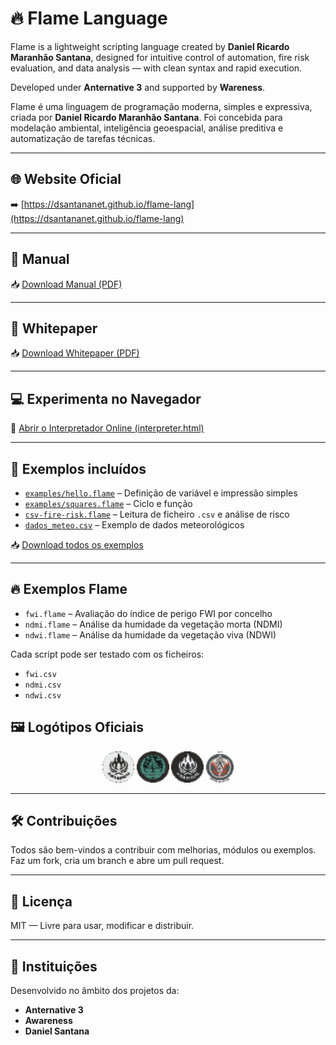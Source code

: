 # 🔥 Flame Language

Flame is a lightweight scripting language created by **Daniel Ricardo Maranhão Santana**, designed for intuitive control of automation, fire risk evaluation, and data analysis — with clean syntax and rapid execution.

Developed under **Anternative 3** and supported by **Wareness**.

Flame é uma linguagem de programação moderna, simples e expressiva, criada por **Daniel Ricardo Maranhão Santana**. Foi concebida para modelação ambiental, inteligência geoespacial, análise preditiva e automatização de tarefas técnicas.

---

## 🌐 Website Oficial

➡️ [https://dsantananet.github.io/flame-lang](https://dsantananet.github.io/flame-lang)

---

## 📘 Manual

📥 [Download Manual (PDF)](manual.pdf)

---

## 📄 Whitepaper

📥 [Download Whitepaper (PDF)](flame_whitepaper.pdf)

---

## 💻 Experimenta no Navegador

🚀 [Abrir o Interpretador Online (interpreter.html)](interpreter.html)

---

## 📁 Exemplos incluídos

- [`examples/hello.flame`](examples/hello.flame) – Definição de variável e impressão simples  
- [`examples/squares.flame`](examples/squares.flame) – Ciclo e função  
- [`csv-fire-risk.flame`](csv-fire-risk.flame) – Leitura de ficheiro `.csv` e análise de risco  
- [`dados_meteo.csv`](dados_meteo.csv) – Exemplo de dados meteorológicos

📥 [Download todos os exemplos](https://github.com/dsantananet/flame-lang/archive/refs/heads/main.zip)

---
## 🔥 Exemplos Flame

- `fwi.flame` – Avaliação do índice de perigo FWI por concelho
- `ndmi.flame` – Análise da humidade da vegetação morta (NDMI)
- `ndwi.flame` – Análise da humidade da vegetação viva (NDWI)

Cada script pode ser testado com os ficheiros:
- `fwi.csv`
- `ndmi.csv`
- `ndwi.csv`

## 🖼️ Logótipos Oficiais

<p align="center">
  <img src="img/ANT2.png" height="50"/>
  <img src="img/AW2.png" height="50"/>
  <img src="img/ANT3.png" height="50"/>
  <img src="img/AW1.png" height="50"/>
</p>

---

## 🛠️ Contribuições

Todos são bem-vindos a contribuir com melhorias, módulos ou exemplos.  
Faz um fork, cria um branch e abre um pull request.

---

## 📜 Licença

MIT — Livre para usar, modificar e distribuir.

---

## 📣 Instituições

Desenvolvido no âmbito dos projetos da:

- **Anternative 3**  
- **Awareness**
- **Daniel Santana**


